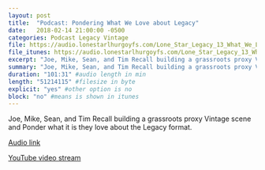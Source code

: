 ```yaml
---
layout: post
title:  "Podcast: Pondering What We Love about Legacy"
date:   2018-02-14 21:00:00 -0500
categories: Podcast Legacy Vintage
file: https://audio.lonestarlhurgoyfs.com/Lone_Star_Legacy_13_What_We_Love_about_Legacy.mp3
file_itunes: https://audio.lonestarlhurgoyfs.com/Lone_Star_Legacy_13_What_We_Love_about_Legacy.mp3
excerpt: "Joe, Mike, Sean, and Tim Recall building a grassroots proxy Vintage scene and Ponder what it is they love about the Legacy format." 
summary: "Joe, Mike, Sean, and Tim Recall building a grassroots proxy Vintage scene and Ponder what it is they love about the Legacy format."
duration: "101:31" #audio length in min
length: "51214115" #filesize in byte
explicit: "yes" #other option is no
block: "no" #means is shown in itunes
---
```


Joe, Mike, Sean, and Tim Recall building a grassroots proxy Vintage scene and Ponder what it is they love about the Legacy format.

[Audio link](https://audio.lonestarlhurgoyfs.com/Lone_Star_Legacy_13_What_We_Love_about_Legacy.mp3)

[YouTube video stream](https://www.youtube.com/watch?v=knO7E2poow4)


